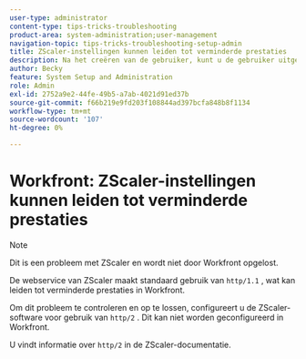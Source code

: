 ```yaml
---
user-type: administrator
content-type: tips-tricks-troubleshooting
product-area: system-administration;user-management
navigation-topic: tips-tricks-troubleshooting-setup-admin
title: ZScaler-instellingen kunnen leiden tot verminderde prestaties
description: Na het creëren van de gebruiker, kunt u de gebruiker uitgeven en "slechts toestaan SAML 2.0 Authentificatie"toelaten zodat hun gebruiker en wachtwoord door het systeem van SAML worden gecontroleerd. Als deze optie is ingeschakeld, mag de gebruiker zich alleen aanmelden via SAML.
author: Becky
feature: System Setup and Administration
role: Admin
exl-id: 2752a9e2-44fe-49b5-a7ab-4021d91ed37b
source-git-commit: f66b219e9fd203f108844ad397bcfa848b8f1134
workflow-type: tm+mt
source-wordcount: '107'
ht-degree: 0%

---
```


# Workfront: ZScaler-instellingen kunnen leiden tot verminderde prestaties

>[!NOTE]
>
>Dit is een probleem met ZScaler en wordt niet door Workfront opgelost.

De webservice van ZScaler maakt standaard gebruik van `http/1.1` , wat kan leiden tot verminderde prestaties in Workfront.

Om dit probleem te controleren en op te lossen, configureert u de ZScaler-software voor gebruik van `http/2` . Dit kan niet worden geconfigureerd in Workfront.

U vindt informatie over `http/2` in de ZScaler-documentatie.
